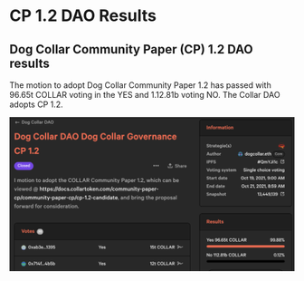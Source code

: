 # CP 1.2 DAO Results

## Dog Collar Community Paper (CP) 1.2 DAO results

The motion to adopt Dog Collar Community Paper 1.2 has passed with 96.65t COLLAR voting in the YES and 1.12.81b voting NO.  The Collar DAO adopts CP 1.2.

![](../../../.gitbook/assets/cp-1-2-adopted.png)
